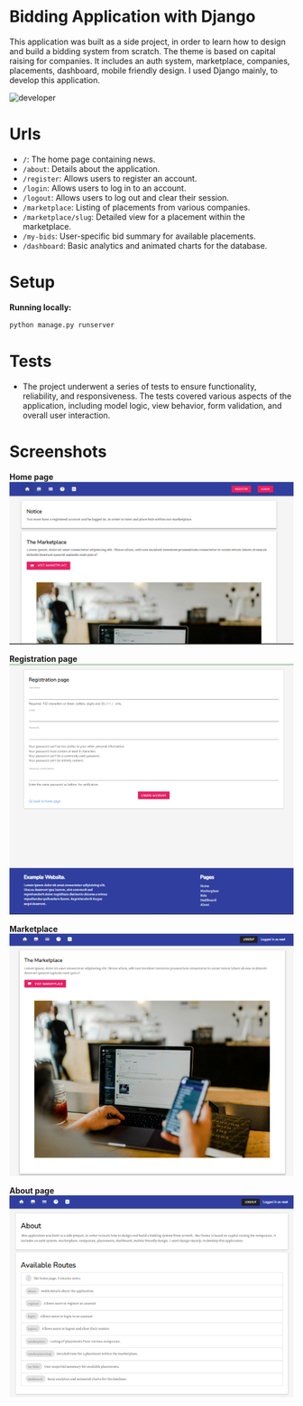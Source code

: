 # Bidding Application with Django
This application was built as a side project, in order to learn how to design and build a bidding system from scratch. The theme is based on capital raising for companies. It includes an auth system, marketplace, companies, placements, dashboard, mobile friendly design. I used Django mainly, to develop this application.


![developer](https://img.shields.io/badge/Developed%20By%20%3A-Inzamamul%20Haque%20Ashique-red)

# Urls
- `/`: The home page containing news.
- `/about`: Details about the application.
- `/register`: Allows users to register an account.
- `/login`: Allows users to log in to an account.
- `/logout`: Allows users to log out and clear their session.
- `/marketplace`: Listing of placements from various companies.
- `/marketplace/slug`: Detailed view for a placement within the marketplace.
- `/my-bids`: User-specific bid summary for available placements.
- `/dashboard`: Basic analytics and animated charts for the database.

# Setup

**Running locally:**
```sh
python manage.py runserver
```

# Tests
- The project underwent a series of tests to ensure functionality, reliability, and responsiveness. The tests covered various aspects of the application, including model logic, view behavior, form validation, and overall user interaction.

# Screenshots 

**Home page**
![home page](https://github.com/ExpoPythonist/biding-app/blob/master/screenshots/Home.png)

**Registration page**
![registration page](https://github.com/ExpoPythonist/biding-app/blob/master/screenshots/Registration.png)

**Marketplace**
![bid summary page](https://github.com/ExpoPythonist/biding-app/blob/master/screenshots/Marketplace.png)

**About page**
![About page](https://github.com/ExpoPythonist/biding-app/blob/master/screenshots/About.png)
